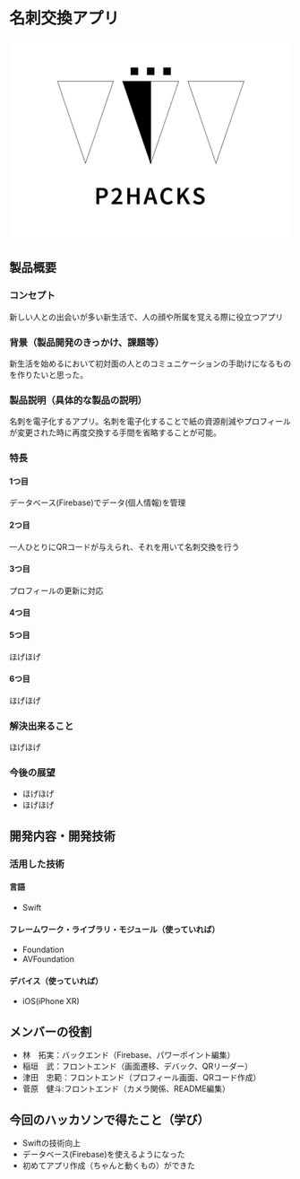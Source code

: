 # 名刺交換アプリ
![ロゴ](P2HACKS.png)

## 製品概要
### コンセプト
新しい人との出会いが多い新生活で、人の顔や所属を覚える際に役立つアプリ

### 背景（製品開発のきっかけ、課題等）
新生活を始めるにおいて初対面の人とのコミュニケーションの手助けになるものを作りたいと思った。

### 製品説明（具体的な製品の説明）
名刺を電子化するアプリ。名刺を電子化することで紙の資源削減やプロフィールが変更された時に再度交換する手間を省略することが可能。

### 特長

#### 1つ目 
データベース(Firebase)でデータ(個人情報)を管理

#### 2つ目
一人ひとりにQRコードが与えられ、それを用いて名刺交換を行う

#### 3つ目  
プロフィールの更新に対応

#### 4つ目

#### 5つ目
ほげほげ

#### 6つ目
ほげほげ

### 解決出来ること
ほげほげ

### 今後の展望
- ほげほげ
- ほげほげ


## 開発内容・開発技術
### 活用した技術
#### 言語
- Swift

#### フレームワーク・ライブラリ・モジュール（使っていれば）
- Foundation
- AVFoundation

#### デバイス（使っていれば）
- iOS(iPhone XR)

## メンバーの役割
- 林　拓実：バックエンド（Firebase、パワーポイント編集）
- 稲垣　武：フロントエンド（画面遷移、デバック、QRリーダー）
- 津田　忠範：フロントエンド（プロフィール画面、QRコード作成）
- 菅原　健斗:フロントエンド（カメラ関係、README編集）

## 今回のハッカソンで得たこと（学び）
- Swiftの技術向上
- データベース(Firebase)を使えるようになった
- 初めてアプリ作成（ちゃんと動くもの）ができた
